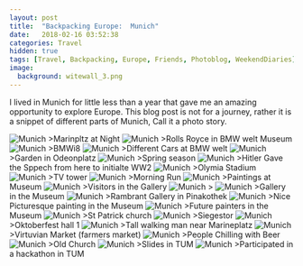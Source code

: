 ```yaml
---
layout: post
title:  "Backpacking Europe:  Munich"
date:   2018-02-16 03:52:38
categories: Travel
hidden: true
tags: [Travel, Backpacking, Europe, Friends, Photoblog, WeekendDiaries]
image:
  background: witewall_3.png
---
```


I lived in Munich for little less than a year that gave me an amazing opportunity to explore Europe. This blog post is not for a journey, rather it is a snippet of different parts of Munich, Call it a photo story.

<img src="https://i.imgur.com/jSvkt8q.jpg" alt="Munich">
>Marinpltz at Night

<img src="https://i.imgur.com/S7gcBFW.jpg" alt="Munich">
>Rolls Royce in BMW welt Museum

<img src="https://i.imgur.com/g3Pjtu6.jpg" alt="Munich">
>BMWi8

<img src="https://i.imgur.com/CRzzZ1H.jpg" alt="Munich">
>Different Cars at BMW welt


<img src="https://i.imgur.com/XjsPJrL.jpg" alt="Munich">
>Garden in Odeonplatz

<img src="https://i.imgur.com/YuGzhmX.jpg" alt="Munich">
>Spring season

<img src="https://i.imgur.com/OTywixI.jpg" alt="Munich">
>Hitler Gave the Sppech from here to initialte WW2


<img src="https://i.imgur.com/aZo8IVW.jpg" alt="Munich">
>Olymia Stadium

<img src="https://i.imgur.com/nweeaAG.jpg" alt="Munich">
>TV tower

<img src="https://i.imgur.com/wYk1bCc.jpg" alt="Munich">
>Morning Run


<img src="https://i.imgur.com/16qKOlS.jpg" alt="Munich">
>Paintings at Museum

<img src="https://i.imgur.com/zGBo93U.jpg" alt="Munich">
>Visitors in the Gallery

<img src="https://i.imgur.com/8tPctyI.jpg" alt="Munich">
>

<img src="https://i.imgur.com/CBTbPXH.jpg" alt="Munich">
>Gallery in the Museum

<img src="https://i.imgur.com/DjYT5e4.jpg" alt="Munich">
>Rambrant Gallery in Pinakothek

<img src="https://i.imgur.com/AJ7614K.jpg" alt="Munich">
>Nice Picturesque painting in the Museum

<img src="https://i.imgur.com/VcCX189.jpg" alt="Munich">
>Future painters in the Museum


<img src="https://i.imgur.com/hyK80oH.jpg" alt="Munich">
>St Patrick church

<img src="https://i.imgur.com/qI70Q64.jpg" alt="Munich">
>Siegestor

<img src="https://i.imgur.com/BSedsBv.jpg" alt="Munich">
>Oktoberfest hall 1

<img src="https://i.imgur.com/9DJoBct.jpg" alt="Munich">
>Tall walking man near Marineplatz

<img src="https://i.imgur.com/d0pQziI.jpg" alt="Munich">
>Virtuvian Market (farmers market)

<img src="https://i.imgur.com/DuzqyYW.jpg" alt="Munich">
>People Chilling with Beer

<img src="https://i.imgur.com/gAtvO3C.jpg" alt="Munich">
>Old Church

<img src="https://i.imgur.com/Ed5elU4.jpg" alt="Munich">
>Slides in TUM

<img src="https://i.imgur.com/Y9G5AM3.jpg" alt="Munich">
>Participated in a hackathon in TUM
